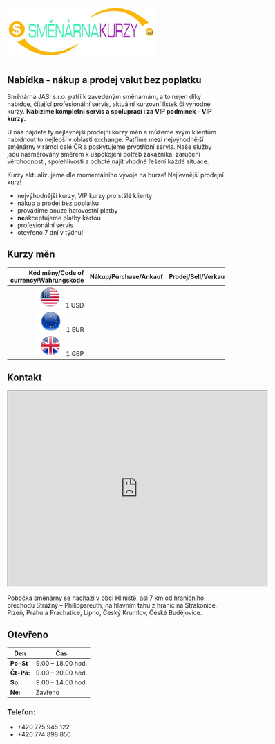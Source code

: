 # [![Směnárna kurzy](image/logo.jpg)](#)

## Nabídka - nákup a prodej valut bez poplatku

Směnárna JASI s.r.o. patří k zavedeným směnárnám, a to nejen díky nabídce, čítající profesionální servis, aktuální kurzovní lístek či výhodné kurzy. **Nabízíme kompletní servis a spolupráci i za VIP podmínek – VIP kurzy.**

U nás najdete ty nejlevnější prodejní kurzy měn a můžeme svým klientům nabídnout to nejlepší v oblasti exchange. Patříme mezi nejvýhodnější směnárny v rámci celé ČR a poskytujeme prvotřídní servis. Naše služby jsou nasměřovány směrem k uspokojení potřeb zákazníka, zaručení věrohodnosti, spolehlivosti a ochotě najít vhodné řešení každé situace.

Kurzy aktualizujeme dle momentálního vývoje na burze! Nejlevnější prodejní kurz!

- nejvýhodnější kurzy, VIP kurzy pro stálé klienty
- nákup a prodej bez poplatku
- provádíme pouze hotovostní platby
- **ne**akceptujeme platby kartou
- profesionální servis
- otevřeno 7 dní v týdnu!

## Kurzy měn

| Kód měny/Code of currency/Währungskode | Nákup/Purchase/Ankauf | Prodej/Sell/Verkauf |
| ---: | ---: | ---: |
| <img src="image/USD.png" alt="USD" title="USD"> 1 USD |  |  | 
| <img src="image/EUR.png" alt="EUR" title="EUR"> 1 EUR |  |  |
| [![GBP](image/GBP.png)](#) 1 GBP |  |  |

## Kontakt

<iframe src="https://www.google.com/maps/embed?pb=!1m14!1m8!1m3!1d10489.205564338672!2d13.7444359!3d48.9096498!3m2!1i1024!2i768!4f13.1!3m3!1m2!1s0x0%3A0x681adce60e913e1b!2sSm%C4%9Bn%C3%A1rna%20JASI%20s.r.o.!5e0!3m2!1scs!2scz!4v1586425680932!5m2!1scs!2scz" width="600" height="450">
</iframe>


Pobočka směnárny se nachází v obci Hliniště, asi 7 km od hraničního přechodu Strážný – Philippsreuth, na hlavním tahu z hranic na Strakonice, Plzeň, Prahu a Prachatice, Lipno, Český Krumlov, České Budějovice.

## Otevřeno

| Den | Čas |
| --- | --- |
| **Po-St** | 9.00 – 18.00 hod. |
| **Čt-Pá:** | 9.00 – 20.00 hod. |
| **So:** | 9.00 – 14.00 hod. |
| **Ne:** | Zavřeno |

### Telefon: 
- +420 775 945 122
- +420 774 898 850

